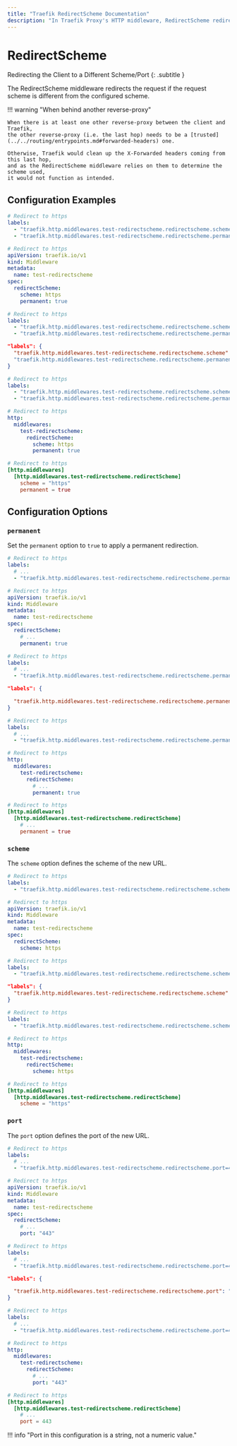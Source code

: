 ```yaml
---
title: "Traefik RedirectScheme Documentation"
description: "In Traefik Proxy's HTTP middleware, RedirectScheme redirects clients to different schemes/ports. Read the technical documentation."
---
```


# RedirectScheme

Redirecting the Client to a Different Scheme/Port
{: .subtitle }

<!--
TODO: add schema
-->

The RedirectScheme middleware redirects the request if the request scheme is different from the configured scheme.

!!! warning "When behind another reverse-proxy"

    When there is at least one other reverse-proxy between the client and Traefik, 
    the other reverse-proxy (i.e. the last hop) needs to be a [trusted](../../routing/entrypoints.md#forwarded-headers) one. 
    
    Otherwise, Traefik would clean up the X-Forwarded headers coming from this last hop, 
    and as the RedirectScheme middleware relies on them to determine the scheme used,
    it would not function as intended.

## Configuration Examples

```yaml tab="Docker"
# Redirect to https
labels:
  - "traefik.http.middlewares.test-redirectscheme.redirectscheme.scheme=https"
  - "traefik.http.middlewares.test-redirectscheme.redirectscheme.permanent=true"
```

```yaml tab="Kubernetes"
# Redirect to https
apiVersion: traefik.io/v1
kind: Middleware
metadata:
  name: test-redirectscheme
spec:
  redirectScheme:
    scheme: https
    permanent: true
```

```yaml tab="Consul Catalog"
# Redirect to https
labels:
  - "traefik.http.middlewares.test-redirectscheme.redirectscheme.scheme=https"
  - "traefik.http.middlewares.test-redirectscheme.redirectscheme.permanent=true"
```

```json tab="Marathon"
"labels": {
  "traefik.http.middlewares.test-redirectscheme.redirectscheme.scheme": "https"
  "traefik.http.middlewares.test-redirectscheme.redirectscheme.permanent": "true"
}
```

```yaml tab="Rancher"
# Redirect to https
labels:
  - "traefik.http.middlewares.test-redirectscheme.redirectscheme.scheme=https"
  - "traefik.http.middlewares.test-redirectscheme.redirectscheme.permanent=true"
```

```yaml tab="File (YAML)"
# Redirect to https
http:
  middlewares:
    test-redirectscheme:
      redirectScheme:
        scheme: https
        permanent: true
```

```toml tab="File (TOML)"
# Redirect to https
[http.middlewares]
  [http.middlewares.test-redirectscheme.redirectScheme]
    scheme = "https"
    permanent = true
```

## Configuration Options

### `permanent`

Set the `permanent` option to `true` to apply a permanent redirection.

```yaml tab="Docker"
# Redirect to https
labels:
  # ...
  - "traefik.http.middlewares.test-redirectscheme.redirectscheme.permanent=true"
```

```yaml tab="Kubernetes"
# Redirect to https
apiVersion: traefik.io/v1
kind: Middleware
metadata:
  name: test-redirectscheme
spec:
  redirectScheme:
    # ...
    permanent: true
```

```yaml tab="Consul Catalog"
# Redirect to https
labels:
  # ...
  - "traefik.http.middlewares.test-redirectscheme.redirectscheme.permanent=true"
```

```json tab="Marathon"
"labels": {

  "traefik.http.middlewares.test-redirectscheme.redirectscheme.permanent": "true"
}
```

```yaml tab="Rancher"
# Redirect to https
labels:
  # ...
  - "traefik.http.middlewares.test-redirectscheme.redirectscheme.permanent=true"
```

```yaml tab="File (YAML)"
# Redirect to https
http:
  middlewares:
    test-redirectscheme:
      redirectScheme:
        # ...
        permanent: true
```

```toml tab="File (TOML)"
# Redirect to https
[http.middlewares]
  [http.middlewares.test-redirectscheme.redirectScheme]
    # ...
    permanent = true
```

### `scheme`

The `scheme` option defines the scheme of the new URL.

```yaml tab="Docker"
# Redirect to https
labels:
  - "traefik.http.middlewares.test-redirectscheme.redirectscheme.scheme=https"
```

```yaml tab="Kubernetes"
# Redirect to https
apiVersion: traefik.io/v1
kind: Middleware
metadata:
  name: test-redirectscheme
spec:
  redirectScheme:
    scheme: https
```

```yaml tab="Consul Catalog"
# Redirect to https
labels:
  - "traefik.http.middlewares.test-redirectscheme.redirectscheme.scheme=https"
```

```json tab="Marathon"
"labels": {
  "traefik.http.middlewares.test-redirectscheme.redirectscheme.scheme": "https"
}
```

```yaml tab="Rancher"
# Redirect to https
labels:
  - "traefik.http.middlewares.test-redirectscheme.redirectscheme.scheme=https"
```

```yaml tab="File (YAML)"
# Redirect to https
http:
  middlewares:
    test-redirectscheme:
      redirectScheme:
        scheme: https
```

```toml tab="File (TOML)"
# Redirect to https
[http.middlewares]
  [http.middlewares.test-redirectscheme.redirectScheme]
    scheme = "https"
```

### `port`

The `port` option defines the port of the new URL.

```yaml tab="Docker"
# Redirect to https
labels:
  # ...
  - "traefik.http.middlewares.test-redirectscheme.redirectscheme.port=443"
```

```yaml tab="Kubernetes"
# Redirect to https
apiVersion: traefik.io/v1
kind: Middleware
metadata:
  name: test-redirectscheme
spec:
  redirectScheme:
    # ...
    port: "443"
```

```yaml tab="Consul Catalog"
# Redirect to https
labels:
  # ...
  - "traefik.http.middlewares.test-redirectscheme.redirectscheme.port=443"
```

```json tab="Marathon"
"labels": {

  "traefik.http.middlewares.test-redirectscheme.redirectscheme.port": "443"
}
```

```yaml tab="Rancher"
# Redirect to https
labels:
  # ...
  - "traefik.http.middlewares.test-redirectscheme.redirectscheme.port=443"
```

```yaml tab="File (YAML)"
# Redirect to https
http:
  middlewares:
    test-redirectscheme:
      redirectScheme:
        # ...
        port: "443"
```

```toml tab="File (TOML)"
# Redirect to https
[http.middlewares]
  [http.middlewares.test-redirectscheme.redirectScheme]
    # ...
    port = 443
```

!!! info "Port in this configuration is a string, not a numeric value."
